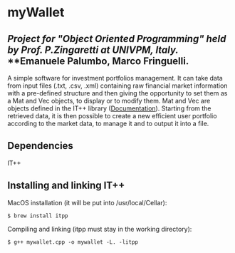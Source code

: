 # myWallet
***Project for "Object Oriented Programming" held by Prof. P.Zingaretti at UNIVPM, Italy.***
**Emanuele Palumbo, Marco Fringuelli.
---
A simple software for investment portfolios management. It can take data from input files (.txt, .csv, .xml) containing raw financial market information with a pre-defined structure and then giving the opportunity to set them as a Mat and Vec objects, to display or to modify them. Mat and Vec are objects defined in the IT++ library ([Documentation](http://itpp.sourceforge.net/4.3.1/)). Starting from the retrieved data, it is then possible to create a new efficient user portfolio according to the market data, to manage it and to output it into a file.

## Dependencies
IT++

## Installing and linking IT++
MacOS installation (it will be put into /usr/local/Cellar): 
```
$ brew install itpp
```
Compiling and linking (itpp must stay in the working directory):
```
$ g++ mywallet.cpp -o mywallet -L. -litpp
```



